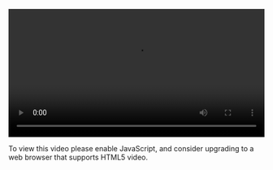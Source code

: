 <video controls="" style="width: 100%; display: block;"><source src="http://o86bpj665.bkt.clouddn.com/ride-cli-monster/1-6-deepin.mp4" type="video/mp4"><p>To view this video please enable JavaScript, and consider upgrading to a web browser that supports HTML5 video.</p></video>
